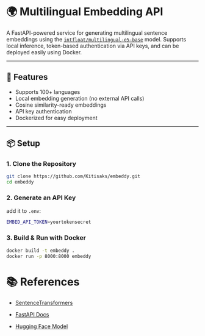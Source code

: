 # 🌍 Multilingual Embedding API

A FastAPI-powered service for generating multilingual sentence embeddings using the [`intfloat/multilingual-e5-base`](https://huggingface.co/intfloat/multilingual-e5-base) model. Supports local inference, token-based authentication via API keys, and can be deployed easily using Docker.

---

## 🚀 Features

- Supports 100+ languages
- Local embedding generation (no external API calls)
- Cosine similarity-ready embeddings
- API key authentication
- Dockerized for easy deployment

---

## 📦 Setup

### 1. Clone the Repository

```bash
git clone https://github.com/Kitisaks/embeddy.git
cd embeddy
```

### 2. Generate an API Key

add it to `.env`:

```bash
EMBED_API_TOKEN=yourtokensecret
```

### 3. Build & Run with Docker

```bash
docker build -t embeddy .
docker run -p 8000:8000 embeddy
```

# 📚 References

- [SentenceTransformers](https://www.sbert.net/)

- [FastAPI Docs](https://fastapi.tiangolo.com/)

- [Hugging Face Model](https://huggingface.co/intfloat/multilingual-e5-base)
